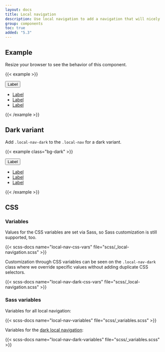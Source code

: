 ```yaml
---
layout: docs
title: Local navigation
description: Use local navigation to add a navigation that will nicely wrap on small viewports.
group: components
toc: true
added: "5.3"
---
```


## Example

Resize your browser to see the behavior of this component.

{{< example >}}
<nav class="local-nav" aria-label="Basic local navigation">
  <button class="local-nav-button collapsed" type="button" data-bs-toggle="collapse" data-bs-target="#collapseLocalNav" aria-expanded="false" aria-controls="collapseLocalNav">
    <span class="container-xxl">Label</span>
  </button>
  <div id="collapseLocalNav" class="container-xxl local-nav-collapse d-lg-block collapse">
    <div class="navbar navbar-expand-lg">
      <ul class="navbar-nav w-100">
        <li class="nav-item"><a class="nav-link" href="#">Label</a></li>
        <li class="nav-item"><a class="nav-link active" href="#" aria-current="page">Label</a></li>
        <li class="nav-item"><a class="nav-link" href="#">Label</a></li>
      </ul>
    </div>
  </div>
</nav>
{{< /example >}}

## Dark variant

Add `.local-nav-dark` to the `.local-nav` for a dark variant.

{{< example class="bg-dark" >}}
<nav class="local-nav local-nav-dark" aria-label="Basic local navigation">
  <button class="local-nav-button collapsed" type="button" data-bs-toggle="collapse" data-bs-target="#collapseLocalNavDark" aria-expanded="false" aria-controls="collapseLocalNavDark">
    <span class="container-xxl">Label</span>
  </button>
  <div id="collapseLocalNavDark" class="container-xxl local-nav-collapse d-lg-block collapse">
    <div class="navbar navbar-dark navbar-expand-lg">
      <ul class="navbar-nav w-100">
        <li class="nav-item"><a class="nav-link" href="#">Label</a></li>
        <li class="nav-item"><a class="nav-link active" href="#" aria-current="page">Label</a></li>
        <li class="nav-item"><a class="nav-link" href="#">Label</a></li>
      </ul>
    </div>
  </div>
</nav>
{{< /example >}}

## CSS

### Variables

Values for the CSS variables are set via Sass, so Sass customization is still supported, too.

{{< scss-docs name="local-nav-css-vars" file="scss/_local-navigation.scss" >}}

Customization through CSS variables can be seen on the `.local-nav-dark` class where we override specific values without adding duplicate CSS selectors.

{{< scss-docs name="local-nav-dark-css-vars" file="scss/_local-navigation.scss" >}}

### Sass variables

Variables for all local navigation:

{{< scss-docs name="local-nav-variables" file="scss/_variables.scss" >}}

Variables for the [dark local navigation](#dark-variant):

{{< scss-docs name="local-nav-dark-variables" file="scss/_variables.scss" >}}
